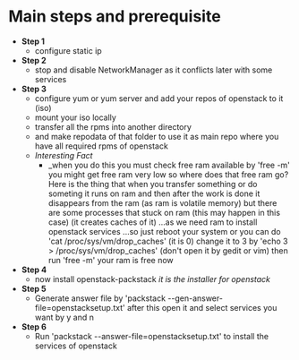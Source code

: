 # Main steps and prerequisite
* __Step 1__
  * configure static ip
* __Step 2__
  * stop and disable NetworkManager as it conflicts later with some services
* __Step 3__
  * configure yum or yum server and add your repos of openstack to it (iso)
  * mount your iso locally 
  * transfer all the rpms into another directory 
  * and make repodata of that folder to use it as main repo where you have all required rpms of openstack
  * _Interesting Fact_ 
    * _when you do this you must check free ram available by 'free -m' you might get free ram very low so where does that free ram go?
    Here is the thing that when you transfer something or do someting it runs on ram and then after the work is done it disappears from 
    the ram (as ram is volatile memory) but there are some processes that stuck on ram (this may happen in this case) (it creates caches of it)
    ...as we need ram to install openstack services ...so just reboot your system or you can do 'cat /proc/sys/vm/drop_caches' (it is 0) 
    change it to 3 by 'echo 3 > /proc/sys/vm/drop_caches' (don't open it by gedit or vim) then run 'free -m' your ram is free now
* __Step 4__
  * now install openstack-packstack _it is the installer for openstack_
* __Step 5__
  * Generate answer file by 'packstack --gen-answer-file=openstacksetup.txt' after this open it and select services you want by y and n
* __Step 6__
  * Run 'packstack --answer-file=openstacksetup.txt' to install the services of openstack
